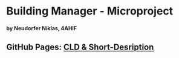 # Building Manager - Microproject
#### by Neudorfer Niklas, 4AHIF

## GitHub Pages: [CLD & Short-Desription](https://2122-4ahif-nvs.github.io/01-microproject-NiklasNeudorfer)